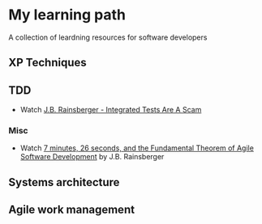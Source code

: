 # My learning path 
A collection of leardning resources for software developers

## XP Techniques

## TDD
* Watch [J.B. Rainsberger - Integrated Tests Are A Scam](http://vimeo.com/80533536)

### Misc
* Watch [7 minutes, 26 seconds, and the Fundamental Theorem of Agile Software Development](https://www.youtube.com/watch?v=WSes_PexXcA) by J.B. Rainsberger

## Systems architecture

## Agile work management
